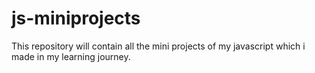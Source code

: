 # js-miniprojects
This repository will contain all the mini projects of my javascript which i made in my learning journey.
